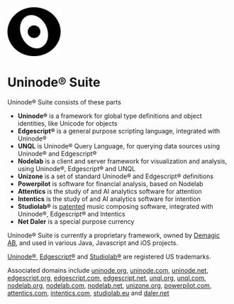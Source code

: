 <img src="uninode1000.png?raw=true" alt="Uninode logotype" width="120"/>

# Uninode® Suite

Uninode® Suite consists of these parts
* **Uninode®** is a framework for global type definitions and object identities, like Unicode for objects
* **Edgescript®** is a general purpose scripting language, integrated with Uninode®
* **UNQL** is Uninode® Query Language, for querying data sources using Uninode® and Edgescript®
* **Nodelab** is a client and server framework for visualization and analysis, using Uninode®, Edgescript® and UNQL
* **Unizone** is a set of standard Uninode® and Edgescript® definitions
* **Powerpilot** is software for financial analysis, based on Nodelab
* **Attentics** is the study of and AI analytics software for attention
* **Intentics** is the study of and AI analytics software for intention
* **Studiolab®** is <a href="https://patents.google.com/patent/US9378718B1/en" target="_blank">patented</a> music composing software, integrated with Uninode®, Edgescript® and Intentics
* **Net Daler** is a special purpose currency

Uninode® Suite is currently a proprietary framework, owned by 
<a href="http://www.demagic.com" target="_blank">Demagic AB</a>, and used in various 
Java, Javascript and iOS projects.

<a href="https://trademarks.justia.com/780/37/uninode-78037205.html" target="_blank">Uninode®</a>,
<a href="https://trademarks.justia.com/858/04/edgescript-85804038.html" target="_blank">Edgescript®</a> and
<a href="https://trademarks.justia.com/783/92/studiolab-78392947.html" target="_blank">Studiolab®</a> 
are registered US trademarks.

Associated domains include
<a href="https://uninode.org" target="_blank">uninode.org</a>,
<a href="https://uninode.com" target="_blank">uninode.com</a>,
<a href="https://uninode.net" target="_blank">uninode.net</a>,
<a href="https://edgescript.org" target="_blank">edgescript.org</a>,
<a href="https://edgescript.com" target="_blank">edgescript.com</a>,
<a href="https://edgescript.net" target="_blank">edgescript.net</a>,
<a href="https://unql.org" target="_blank">unql.org</a>,
<a href="https://unql.com" target="_blank">unql.com</a>,
<a href="https://nodelab.org" target="_blank">nodelab.org</a>,
<a href="https://nodelab.com" target="_blank">nodelab.com</a>,
<a href="https://nodelab.net" target="_blank">nodelab.net</a>,
<a href="https://unizone.org" target="_blank">unizone.org</a>,
<a href="https://powerpilot.com" target="_blank">powerpilot.com</a>,
<a href="https://attentics.com" target="_blank">attentics.com</a>,
<a href="https://intentics.com" target="_blank">intentics.com</a>,
<a href="https://studiolab.eu" target="_blank">studiolab.eu</a> and
<a href="https://www.daler.net" target="_blank">daler.net</a>
